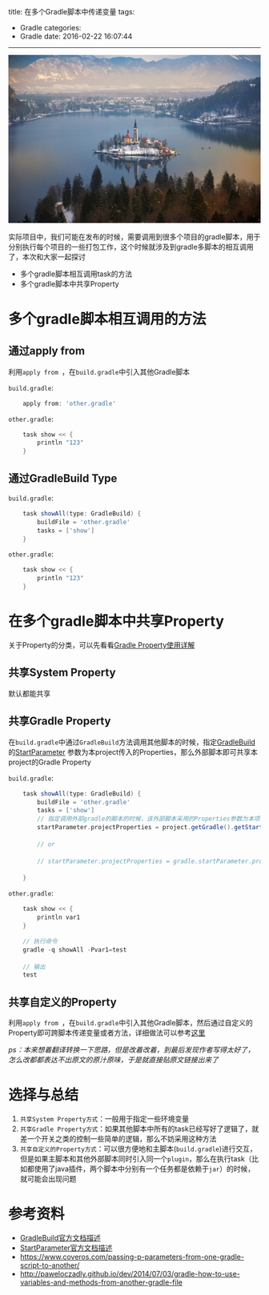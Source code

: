 title: 在多个Gradle脚本中传递变量
tags:
  - Gradle
categories:
  - Gradle
date: 2016-02-22 16:07:44
---

![](/img/Momentum/201602221815.jpg)

实际项目中，我们可能在发布的时候，需要调用到很多个项目的gradle脚本，用于分别执行每个项目的一些打包工作，这个时候就涉及到gradle多脚本的相互调用了，本次和大家一起探讨

* 多个gradle脚本相互调用task的方法
* 多个gradle脚本中共享Property

<!-- more -->

# 多个gradle脚本相互调用的方法

## 通过apply from

利用``apply from ``，在``build.gradle``中引入其他Gradle脚本

``build.gradle``:

```gradle
    apply from: 'other.gradle'
```

``other.gradle``:

```gradle
    task show << {
        println "123"
    }
```

## 通过GradleBuild Type

``build.gradle``:

```gradle
    task showAll(type: GradleBuild) {
        buildFile = 'other.gradle'
        tasks = ['show']
    } 
```

``other.gradle``:

```gradle
    task show << {
        println "123"
    }
```

# 在多个gradle脚本中共享Property

关于Property的分类，可以先看看[Gradle Property使用详解](http://caizhitao.com/2016/02/20/gradle-properties/)

## 共享System Property 

默认都能共享

## 共享Gradle Property 

在``build.gradle``中通过``GradleBuild``方法调用其他脚本的时候，指定[GradleBuild](https://docs.gradle.org/current/dsl/org.gradle.api.tasks.GradleBuild.html) 的[StartParameter](https://docs.gradle.org/current/javadoc/org/gradle/StartParameter.html) 参数为本project传入的Properties，那么外部脚本即可共享本project的Gradle Property

``build.gradle``:

```gradle
    task showAll(type: GradleBuild) {
        buildFile = 'other.gradle'
        tasks = ['show']
        // 指定调用外部gradle的脚本的时候，该外部脚本采用的Properties参数为本项目所采用的
        startParameter.projectProperties = project.getGradle().getStartParameter().getProjectProperties()

        // or 

        // startParameter.projectProperties = gradle.startParameter.projectProperties

    } 
```

``other.gradle``:

```gradle
    task show << {
        println var1
    }
```

```gradle
    // 执行命令
    gradle -q showAll -Pvar1=test 

    // 输出 
    test
```

## 共享自定义的Property

利用``apply from ``，在``build.gradle``中引入其他Gradle脚本，然后通过自定义的Property即可跨脚本传递变量或者方法，详细做法可以参考[这里](http://paweloczadly.github.io/dev/2014/07/03/gradle-how-to-use-variables-and-methods-from-another-gradle-file) 

*ps：本来想着翻译转换一下思路，但是改着改着，到最后发现作者写得太好了，怎么改都都表达不出原文的原汁原味，于是就直接贴原文链接出来了*

# 选择与总结

1. ``共享System Property方式``：一般用于指定一些环境变量
1. ``共享Gradle Property方式``：如果其他脚本中所有的task已经写好了逻辑了，就差一个开关之类的控制一些简单的逻辑，那么不妨采用这种方法
2. ``共享自定义的Property方式``：可以很方便地和主脚本(``build.gradle``)进行交互，但是如果主脚本和其他外部脚本同时引入同一个``plugin``，那么在执行task（比如都使用了java插件，两个脚本中分别有一个任务都是依赖于``jar``）的时候，就可能会出现问题

# 参考资料

* [GradleBuild官方文档描述](https://docs.gradle.org/current/dsl/org.gradle.api.tasks.GradleBuild.html)
* [StartParameter官方文档描述](https://docs.gradle.org/current/javadoc/org/gradle/StartParameter.html) 
* https://www.coveros.com/passing-p-parameters-from-one-gradle-script-to-another/
* http://paweloczadly.github.io/dev/2014/07/03/gradle-how-to-use-variables-and-methods-from-another-gradle-file


